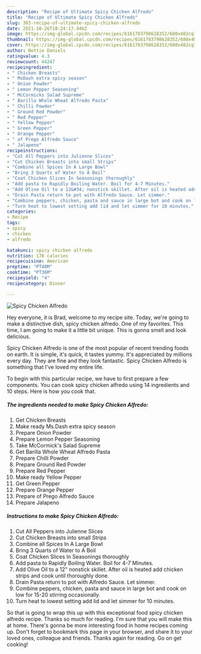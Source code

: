 ```yaml
---
description: "Recipe of Ultimate Spicy Chicken Alfredo"
title: "Recipe of Ultimate Spicy Chicken Alfredo"
slug: 303-recipe-of-ultimate-spicy-chicken-alfredo
date: 2021-10-26T18:24:17.946Z
image: https://img-global.cpcdn.com/recipes/6161783798628352/680x482cq70/spicy-chicken-alfredo-recipe-main-photo.jpg
thumbnail: https://img-global.cpcdn.com/recipes/6161783798628352/680x482cq70/spicy-chicken-alfredo-recipe-main-photo.jpg
cover: https://img-global.cpcdn.com/recipes/6161783798628352/680x482cq70/spicy-chicken-alfredo-recipe-main-photo.jpg
author: Nettie Daniels
ratingvalue: 4.3
reviewcount: 44247
recipeingredient:
- " Chicken Breasts"
- " MsDash extra spicy season"
- " Onion Powder"
- " Lemon Pepper Seasoning"
- " McCormicks Salad Supreme"
- " Barilla Whole Wheat Alfredo Pasta"
- " Chilli Powder"
- " Ground Red Powder"
- " Red Pepper"
- " Yellow Pepper"
- " Green Pepper"
- " Orange Pepper"
- " of Prego Alfredo Sauce"
- " Jalapeno"
recipeinstructions:
- "Cut All Peppers into Julienne Slices"
- "Cut Chicken Breasts into small Strips"
- "Combine all Spices In A Large Bowl"
- "Bring 3 Quarts of Water to A Boil"
- "Coat Chicken Slices In Seasonings thoroughly"
- "Add pasta to Rapidly Boiling Water. Boil for 4-7 Minutes."
- "Add Olive Oil to a 12&#34; nonstick skillet. After oil is heated add chicken strips and cook until thoroughly done."
- "Drain Pasta return to pot with Alfredo Sauce. Let simmer."
- "Combine peppers, chicken, pasta and sauce in large bot and cook on low for 15-20 stirring occasionally."
- "Turn heat to lowest setting add lid and let simmer for 10 minutes."
categories:
- Recipe
tags:
- spicy
- chicken
- alfredo

katakunci: spicy chicken alfredo 
nutrition: 178 calories
recipecuisine: American
preptime: "PT40M"
cooktime: "PT36M"
recipeyield: "4"
recipecategory: Dinner

---
```



![Spicy Chicken Alfredo](https://img-global.cpcdn.com/recipes/6161783798628352/680x482cq70/spicy-chicken-alfredo-recipe-main-photo.jpg)

Hey everyone, it is Brad, welcome to my recipe site. Today, we're going to make a distinctive dish, spicy chicken alfredo. One of my favorites. This time, I am going to make it a little bit unique. This is gonna smell and look delicious.



Spicy Chicken Alfredo is one of the most popular of recent trending foods on earth. It is simple, it's quick, it tastes yummy. It's appreciated by millions every day. They are fine and they look fantastic. Spicy Chicken Alfredo is something that I've loved my entire life.


To begin with this particular recipe, we have to first prepare a few components. You can cook spicy chicken alfredo using 14 ingredients and 10 steps. Here is how you cook that.

<!--inarticleads1-->

##### The ingredients needed to make Spicy Chicken Alfredo:

1. Get  Chicken Breasts
1. Make ready  Ms.Dash extra spicy season
1. Prepare  Onion Powder
1. Prepare  Lemon Pepper Seasoning
1. Take  McCormick&#39;s Salad Supreme
1. Get  Barilla Whole Wheat Alfredo Pasta
1. Prepare  Chilli Powder
1. Prepare  Ground Red Powder
1. Prepare  Red Pepper
1. Make ready  Yellow Pepper
1. Get  Green Pepper
1. Prepare  Orange Pepper
1. Prepare  of Prego Alfredo Sauce
1. Prepare  Jalapeno




<!--inarticleads2-->

##### Instructions to make Spicy Chicken Alfredo:

1. Cut All Peppers into Julienne Slices
1. Cut Chicken Breasts into small Strips
1. Combine all Spices In A Large Bowl
1. Bring 3 Quarts of Water to A Boil
1. Coat Chicken Slices In Seasonings thoroughly
1. Add pasta to Rapidly Boiling Water. Boil for 4-7 Minutes.
1. Add Olive Oil to a 12&#34; nonstick skillet. After oil is heated add chicken strips and cook until thoroughly done.
1. Drain Pasta return to pot with Alfredo Sauce. Let simmer.
1. Combine peppers, chicken, pasta and sauce in large bot and cook on low for 15-20 stirring occasionally.
1. Turn heat to lowest setting add lid and let simmer for 10 minutes.




So that is going to wrap this up with this exceptional food spicy chicken alfredo recipe. Thanks so much for reading. I'm sure that you will make this at home. There's gonna be more interesting food in home recipes coming up. Don't forget to bookmark this page in your browser, and share it to your loved ones, colleague and friends. Thanks again for reading. Go on get cooking!
